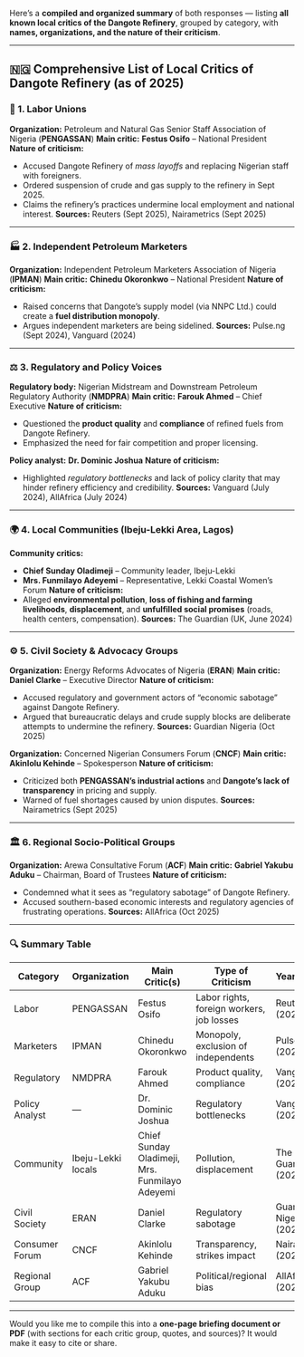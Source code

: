 Here’s a **compiled and organized summary** of both responses — listing **all known local critics of the Dangote Refinery**, grouped by category, with **names, organizations, and the nature of their criticism**.

---

## 🇳🇬 **Comprehensive List of Local Critics of Dangote Refinery (as of 2025)**

### 🧱 1. **Labor Unions**

**Organization:** Petroleum and Natural Gas Senior Staff Association of Nigeria (**PENGASSAN**)
**Main critic:** **Festus Osifo** – National President
**Nature of criticism:**

* Accused Dangote Refinery of *mass layoffs* and replacing Nigerian staff with foreigners.
* Ordered suspension of crude and gas supply to the refinery in Sept 2025.
* Claims the refinery’s practices undermine local employment and national interest.
  **Sources:** Reuters (Sept 2025), Nairametrics (Sept 2025)

---

### 🏭 2. **Independent Petroleum Marketers**

**Organization:** Independent Petroleum Marketers Association of Nigeria (**IPMAN**)
**Main critic:** **Chinedu Okoronkwo** – National President
**Nature of criticism:**

* Raised concerns that Dangote’s supply model (via NNPC Ltd.) could create a **fuel distribution monopoly**.
* Argues independent marketers are being sidelined.
  **Sources:** Pulse.ng (Sept 2024), Vanguard (2024)

---

### ⚖️ 3. **Regulatory and Policy Voices**

**Regulatory body:** Nigerian Midstream and Downstream Petroleum Regulatory Authority (**NMDPRA**)
**Main critic:** **Farouk Ahmed** – Chief Executive
**Nature of criticism:**

* Questioned the **product quality** and **compliance** of refined fuels from Dangote Refinery.
* Emphasized the need for fair competition and proper licensing.

**Policy analyst:** **Dr. Dominic Joshua**
**Nature of criticism:**

* Highlighted *regulatory bottlenecks* and lack of policy clarity that may hinder refinery efficiency and credibility.
  **Sources:** Vanguard (July 2024), AllAfrica (July 2024)

---

### 🌍 4. **Local Communities (Ibeju-Lekki Area, Lagos)**

**Community critics:**

* **Chief Sunday Oladimeji** – Community leader, Ibeju-Lekki
* **Mrs. Funmilayo Adeyemi** – Representative, Lekki Coastal Women’s Forum
  **Nature of criticism:**
* Alleged **environmental pollution**, **loss of fishing and farming livelihoods**, **displacement**, and **unfulfilled social promises** (roads, health centers, compensation).
  **Sources:** The Guardian (UK, June 2024)

---

### ⚙️ 5. **Civil Society & Advocacy Groups**

**Organization:** Energy Reforms Advocates of Nigeria (**ERAN**)
**Main critic:** **Daniel Clarke** – Executive Director
**Nature of criticism:**

* Accused regulatory and government actors of “economic sabotage” against Dangote Refinery.
* Argued that bureaucratic delays and crude supply blocks are deliberate attempts to undermine the refinery.
  **Sources:** Guardian Nigeria (Oct 2025)

**Organization:** Concerned Nigerian Consumers Forum (**CNCF**)
**Main critic:** **Akinlolu Kehinde** – Spokesperson
**Nature of criticism:**

* Criticized both **PENGASSAN’s industrial actions** and **Dangote’s lack of transparency** in pricing and supply.
* Warned of fuel shortages caused by union disputes.
  **Sources:** Nairametrics (Sept 2025)

---

### 🏛️ 6. **Regional Socio-Political Groups**

**Organization:** Arewa Consultative Forum (**ACF**)
**Main critic:** **Gabriel Yakubu Aduku** – Chairman, Board of Trustees
**Nature of criticism:**

* Condemned what it sees as “regulatory sabotage” of Dangote Refinery.
* Accused southern-based economic interests and regulatory agencies of frustrating operations.
  **Sources:** AllAfrica (Oct 2025)

---

### 🔍 Summary Table

| Category       | Organization       | Main Critic(s)                                 | Type of Criticism                         | Year/Source             |
| -------------- | ------------------ | ---------------------------------------------- | ----------------------------------------- | ----------------------- |
| Labor          | PENGASSAN          | Festus Osifo                                   | Labor rights, foreign workers, job losses | Reuters (2025)          |
| Marketers      | IPMAN              | Chinedu Okoronkwo                              | Monopoly, exclusion of independents       | Pulse (2024)            |
| Regulatory     | NMDPRA             | Farouk Ahmed                                   | Product quality, compliance               | Vanguard (2024)         |
| Policy Analyst | —                  | Dr. Dominic Joshua                             | Regulatory bottlenecks                    | Vanguard (2024)         |
| Community      | Ibeju-Lekki locals | Chief Sunday Oladimeji, Mrs. Funmilayo Adeyemi | Pollution, displacement                   | The Guardian (2024)     |
| Civil Society  | ERAN               | Daniel Clarke                                  | Regulatory sabotage                       | Guardian Nigeria (2025) |
| Consumer Forum | CNCF               | Akinlolu Kehinde                               | Transparency, strikes impact              | Nairametrics (2025)     |
| Regional Group | ACF                | Gabriel Yakubu Aduku                           | Political/regional bias                   | AllAfrica (2025)        |

---

Would you like me to compile this into a **one-page briefing document or PDF** (with sections for each critic group, quotes, and sources)? It would make it easy to cite or share.
